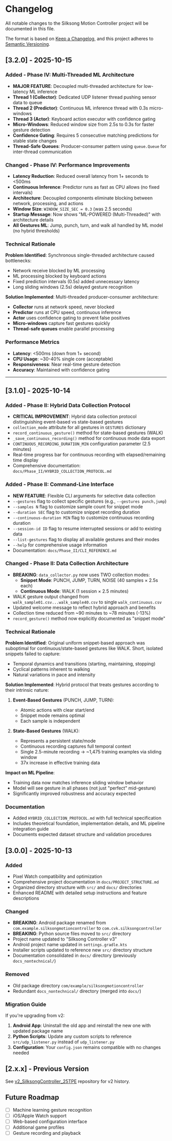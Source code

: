 # Changelog

All notable changes to the Silksong Motion Controller project will be documented in this file.

The format is based on [Keep a Changelog](https://keepachangelog.com/en/1.0.0/),
and this project adheres to [Semantic Versioning](https://semver.org/spec/v2.0.0.html).

## [3.2.0] - 2025-10-15

### Added - Phase IV: Multi-Threaded ML Architecture

- **MAJOR FEATURE**: Decoupled multi-threaded architecture for low-latency ML inference
- **Thread 1 (Collector)**: Dedicated UDP listener thread pushing sensor data to queue
- **Thread 2 (Predictor)**: Continuous ML inference thread with 0.3s micro-windows
- **Thread 3 (Actor)**: Keyboard action executor with confidence gating
- **Micro-Windows**: Reduced window size from 2.5s to 0.3s for faster gesture detection
- **Confidence Gating**: Requires 5 consecutive matching predictions for stable state changes
- **Thread-Safe Queues**: Producer-consumer pattern using `queue.Queue` for inter-thread communication

### Changed - Phase IV: Performance Improvements

- **Latency Reduction**: Reduced overall latency from 1+ seconds to <500ms
- **Continuous Inference**: Predictor runs as fast as CPU allows (no fixed intervals)
- **Architecture**: Decoupled components eliminate blocking between network, processing, and actions
- **Window Size**: `WINDOW_SIZE_SEC = 0.3` (was 2.5 seconds)
- **Startup Message**: Now shows "ML-POWERED (Multi-Threaded)" with architecture details
- **All Gestures ML**: Jump, punch, turn, and walk all handled by ML model (no hybrid thresholds)

### Technical Rationale

**Problem Identified**: Synchronous single-threaded architecture caused bottlenecks:
- Network receive blocked by ML processing
- ML processing blocked by keyboard actions
- Fixed prediction intervals (0.5s) added unnecessary latency
- Long sliding windows (2.5s) delayed gesture recognition

**Solution Implemented**: Multi-threaded producer-consumer architecture:
- **Collector** runs at network speed, never blocked
- **Predictor** runs at CPU speed, continuous inference
- **Actor** uses confidence gating to prevent false positives
- **Micro-windows** capture fast gestures quickly
- **Thread-safe queues** enable parallel processing

### Performance Metrics

- **Latency**: <500ms (down from 1+ second)
- **CPU Usage**: ~30-40% single core (acceptable)
- **Responsiveness**: Near real-time gesture detection
- **Accuracy**: Maintained with confidence gating

---

## [3.1.0] - 2025-10-14

### Added - Phase II: Hybrid Data Collection Protocol

- **CRITICAL IMPROVEMENT**: Hybrid data collection protocol distinguishing event-based vs state-based gestures
- `collection_mode` attribute for all gestures in `GESTURES` dictionary
- `record_continuous_gesture()` method for state-based gestures (WALK)
- `_save_continuous_recording()` method for continuous mode data export
- `CONTINUOUS_RECORDING_DURATION_MIN` configuration parameter (2.5 minutes)
- Real-time progress bar for continuous recording with elapsed/remaining time display
- Comprehensive documentation: `docs/Phase_II/HYBRID_COLLECTION_PROTOCOL.md`

### Added - Phase II: Command-Line Interface

- **NEW FEATURE**: Flexible CLI arguments for selective data collection
- `--gestures` flag to collect specific gestures (e.g., `--gestures punch,jump`)
- `--samples N` flag to customize sample count for snippet mode
- `--duration SEC` flag to customize snippet recording duration
- `--continuous-duration MIN` flag to customize continuous recording duration
- `--session-id ID` flag to resume interrupted sessions or add to existing data
- `--list-gestures` flag to display all available gestures and their modes
- `--help` for comprehensive usage information
- Documentation: `docs/Phase_II/CLI_REFERENCE.md`

### Changed - Phase II: Data Collection Architecture

- **BREAKING**: `data_collector.py` now uses TWO collection modes:
  - **Snippet Mode**: PUNCH, JUMP, TURN, NOISE (40 samples × 2.5s each)
  - **Continuous Mode**: WALK (1 session × 2.5 minutes)
- WALK gesture output changed from `walk_sample01.csv...walk_sample40.csv` to single `walk_continuous.csv`
- Updated welcome message to reflect hybrid approach and benefits
- Collection time reduced from ~90 minutes to ~78 minutes (-13%)
- `record_gesture()` method now explicitly documented as "snippet mode"

### Technical Rationale

**Problem Identified**: Original uniform snippet-based approach was suboptimal for continuous/state-based gestures like WALK. Short, isolated snippets failed to capture:
- Temporal dynamics and transitions (starting, maintaining, stopping)
- Cyclical patterns inherent to walking
- Natural variations in pace and intensity

**Solution Implemented**: Hybrid protocol that treats gestures according to their intrinsic nature:

1. **Event-Based Gestures** (PUNCH, JUMP, TURN):
   - Atomic actions with clear start/end
   - Snippet mode remains optimal
   - Each sample is independent

2. **State-Based Gestures** (WALK):
   - Represents a persistent state/mode
   - Continuous recording captures full temporal context
   - Single 2.5-minute recording → ~1,475 training examples via sliding window
   - 37x increase in effective training data

**Impact on ML Pipeline**:
- Training data now matches inference sliding window behavior
- Model will see gesture in all phases (not just "perfect" mid-gesture)
- Significantly improved robustness and accuracy expected

### Documentation

- Added `HYBRID_COLLECTION_PROTOCOL.md` with full technical specification
- Includes theoretical foundation, implementation details, and ML pipeline integration guide
- Documents expected dataset structure and validation procedures

## [3.0.0] - 2025-10-13

### Added

- Pixel Watch compatibility and optimization
- Comprehensive project documentation in `docs/PROJECT_STRUCTURE.md`
- Organized directory structure with `src/` and `docs/` directories
- Enhanced README with detailed setup instructions and feature descriptions

### Changed

- **BREAKING**: Android package renamed from `com.example.silksongmotioncontroller` to `com.cvk.silksongcontroller`
- **BREAKING**: Python source files moved to `src/` directory
- Project name updated to "Silksong Controller v3"
- Android project name updated in `settings.gradle.kts`
- Installer scripts updated to reference new `src/` directory structure
- Documentation consolidated in `docs/` directory (previously `docs_nontechnical/`)

### Removed

- Old package directory `com/example/silksongmotioncontroller`
- Redundant `docs_nontechnical/` directory (merged into `docs/`)

### Migration Guide

If you're upgrading from v2:

1. **Android App**: Uninstall the old app and reinstall the new one with updated package name
2. **Python Scripts**: Update any custom scripts to reference `src/udp_listener.py` instead of `udp_listener.py`
3. **Configuration**: Your `config.json` remains compatible with no changes needed

## [2.x.x] - Previous Version

See [v2_SilksongController_25TPE](https://github.com/CarlKho-Minerva/v2_SilksongController_25TPE) repository for v2 history.

## Future Roadmap

- [ ] Machine learning gesture recognition
- [ ] iOS/Apple Watch support
- [ ] Web-based configuration interface
- [ ] Additional game profiles
- [ ] Gesture recording and playback
